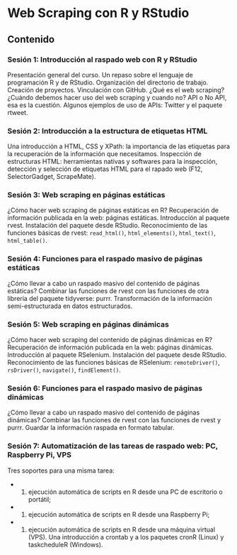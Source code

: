 # Web Scraping con R y RStudio

## Contenido

### Sesión 1: Introducción al raspado web con R y RStudio

Presentación general del curso. Un repaso sobre el lenguaje de
programación R y de RStudio. Organización del directorio de trabajo.
Creación de proyectos. Vinculación con GitHub. ¿Qué es el web scraping?
¿Cuándo debemos hacer uso del web scraping y cuando no? API o No API,
esa es la cuestión. Algunos ejemplos de uso de APIs: Twitter y el
paquete rtweet.

### Sesión 2: Introducción a la estructura de etiquetas HTML

Una introducción a HTML, CSS y XPath: la importancia de las etiquetas
para la recuperación de la información que necesitamos. Inspección de
estructuras HTML: herramientas nativas y softwares para la inspección,
detección y selección de etiquetas HTML para el rapado web (F12,
SelectorGadget, ScrapeMate).

### Sesión 3: Web scraping en páginas estáticas

¿Cómo hacer web scraping de páginas estáticas en R? Recuperación de
información publicada en la web: páginas estáticas. Introducción al
paquete rvest. Instalación del paquete desde RStudio. Reconocimiento de
las funciones básicas de rvest: `read_html()`, `html_elements()`,
`html_text()`, `html_table()`.

### Sesión 4: Funciones para el raspado masivo de páginas estáticas

¿Cómo llevar a cabo un raspado masivo del contenido de páginas
estáticas? Combinar las funciones de rvest con las funciones de otra
librería del paquete tidyverse: purrr. Transformación de la información
semi-estructurada en datos estructurados.

### Sesión 5: Web scraping en páginas dinámicas

¿Cómo hacer web scraping del contenido de páginas dinámicas en R?
Recuperación de información publicada en la web: páginas dinámicas.
Introducción al paquete RSelenium. Instalación del paquete desde
RStudio. Reconocimiento de las funciones básicas de RSelenium:
`remoteDriver()`, `rsDriver()`, `navigate()`, `findElement()`.

### Sesión 6: Funciones para el raspado masivo de páginas dinámicas

¿Cómo llevar a cabo un raspado masivo del contenido de páginas
dinámicas? Combinar las funciones de rvest con las funciones de rvest y
purrr. Guardar la información raspada en formato tabular.

### Sesión 7: Automatización de las tareas de raspado web: PC, Raspberry Pi, VPS

Tres soportes para una misma tarea:

-   1.  ejecución automática de scripts en R desde una PC de escritorio
        o portátil;

-   1.  ejecución automática de scripts en R desde una Raspberry Pi;

-   1.  ejecución automática de scripts en R desde una máquina virtual
        (VPS). Una introducción a crontab y a los paquetes cronR (Linux)
        y taskcheduleR (Windows).
